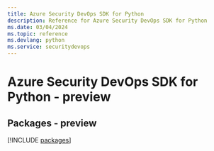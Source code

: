 ```yaml
---
title: Azure Security DevOps SDK for Python
description: Reference for Azure Security DevOps SDK for Python
ms.date: 03/04/2024
ms.topic: reference
ms.devlang: python
ms.service: securitydevops
---
```

# Azure Security DevOps SDK for Python - preview
## Packages - preview
[!INCLUDE [packages](security-devops-index.md)]